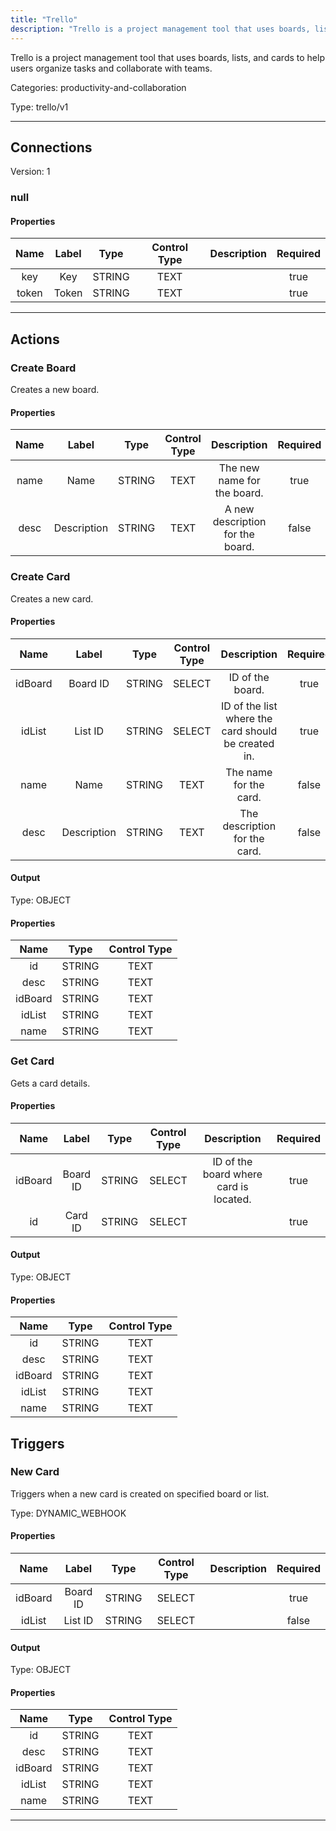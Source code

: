 ```yaml
---
title: "Trello"
description: "Trello is a project management tool that uses boards, lists, and cards to help users organize tasks and collaborate with teams."
---
```


Trello is a project management tool that uses boards, lists, and cards to help users organize tasks and collaborate with teams.


Categories: productivity-and-collaboration


Type: trello/v1

<hr />



## Connections

Version: 1


### null

#### Properties

|      Name       |      Label     |     Type     |     Control Type     |     Description     |     Required        |
|:--------------:|:--------------:|:------------:|:--------------------:|:-------------------:|:-------------------:|
| key | Key | STRING | TEXT  |  | true  |
| token | Token | STRING | TEXT  |  | true  |





<hr />



## Actions


### Create Board
Creates a new board.

#### Properties

|      Name       |      Label     |     Type     |     Control Type     |     Description     |     Required        |
|:--------------:|:--------------:|:------------:|:--------------------:|:-------------------:|:-------------------:|
| name | Name | STRING | TEXT  |  The new name for the board.  |  true  |
| desc | Description | STRING | TEXT  |  A new description for the board.  |  false  |




### Create Card
Creates a new card.

#### Properties

|      Name       |      Label     |     Type     |     Control Type     |     Description     |     Required        |
|:--------------:|:--------------:|:------------:|:--------------------:|:-------------------:|:-------------------:|
| idBoard | Board ID | STRING | SELECT  |  ID of the board.  |  true  |
| idList | List ID | STRING | SELECT  |  ID of the list where the card should be created in.  |  true  |
| name | Name | STRING | TEXT  |  The name for the card.  |  false  |
| desc | Description | STRING | TEXT  |  The description for the card.  |  false  |


#### Output



Type: OBJECT


#### Properties

|     Name     |     Type     |     Control Type     |
|:------------:|:------------:|:--------------------:|
| id | STRING | TEXT  |
| desc | STRING | TEXT  |
| idBoard | STRING | TEXT  |
| idList | STRING | TEXT  |
| name | STRING | TEXT  |






### Get Card
Gets a card details.

#### Properties

|      Name       |      Label     |     Type     |     Control Type     |     Description     |     Required        |
|:--------------:|:--------------:|:------------:|:--------------------:|:-------------------:|:-------------------:|
| idBoard | Board ID | STRING | SELECT  |  ID of the board where card is located.  |  true  |
| id | Card ID | STRING | SELECT  |  | true  |


#### Output



Type: OBJECT


#### Properties

|     Name     |     Type     |     Control Type     |
|:------------:|:------------:|:--------------------:|
| id | STRING | TEXT  |
| desc | STRING | TEXT  |
| idBoard | STRING | TEXT  |
| idList | STRING | TEXT  |
| name | STRING | TEXT  |








## Triggers


### New Card
Triggers when a new card is created on specified board or list.

Type: DYNAMIC_WEBHOOK
#### Properties

|      Name       |      Label     |     Type     |     Control Type     |     Description     |     Required        |
|:--------------:|:--------------:|:------------:|:--------------------:|:-------------------:|:-------------------:|
| idBoard | Board ID | STRING | SELECT  |  | true  |
| idList | List ID | STRING | SELECT  |  | false  |


#### Output



Type: OBJECT


#### Properties

|     Name     |     Type     |     Control Type     |
|:------------:|:------------:|:--------------------:|
| id | STRING | TEXT  |
| desc | STRING | TEXT  |
| idBoard | STRING | TEXT  |
| idList | STRING | TEXT  |
| name | STRING | TEXT  |







<hr />


